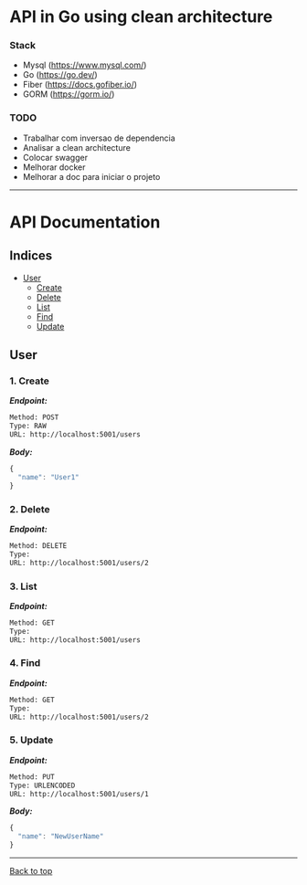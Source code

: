 # API in Go using clean architecture

### Stack
- Mysql (https://www.mysql.com/)
- Go (https://go.dev/)
- Fiber (https://docs.gofiber.io/)
- GORM (https://gorm.io/)

### TODO
- Trabalhar com inversao de dependencia
- Analisar a clean architecture
- Colocar swagger
- Melhorar docker
- Melhorar a doc para iniciar o projeto

--------
# API Documentation

## Indices
* [User](#user)
  * [Create](#1-create)
  * [Delete](#2-delete)
  * [List](#3-list)
  * [Find](#4-find)
  * [Update](#5-update)


## User

### 1. Create

***Endpoint:***

```bash
Method: POST
Type: RAW
URL: http://localhost:5001/users
```

***Body:***

```js        
{
  "name": "User1"
}
```

### 2. Delete

***Endpoint:***
```bash
Method: DELETE
Type: 
URL: http://localhost:5001/users/2
```

### 3. List

***Endpoint:***
```bash
Method: GET
Type: 
URL: http://localhost:5001/users
```

### 4. Find

***Endpoint:***
```bash
Method: GET
Type: 
URL: http://localhost:5001/users/2
```

### 5. Update

***Endpoint:***
```bash
Method: PUT
Type: URLENCODED
URL: http://localhost:5001/users/1
```

***Body:***

```js        
{
  "name": "NewUserName"
}
```


---
[Back to top](#api-documentation)